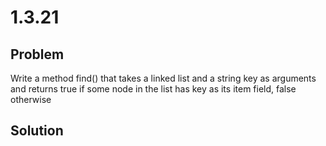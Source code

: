 # 1.3.21

## Problem
Write a method find() that takes a linked list and a string key as arguments and returns true if some node in the list has key as its item field, false otherwise

## Solution